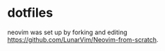 # dotfiles

neovim was set up by forking and editing https://github.com/LunarVim/Neovim-from-scratch.
